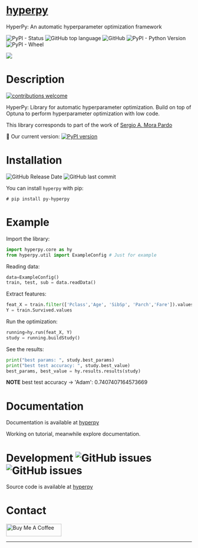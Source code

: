 # [hyperpy](hyperapy.readthedocs.io/en/latest/)
HyperPy: An automatic hyperparameter optimization framework

![PyPI - Status](https://img.shields.io/pypi/status/py-hyperpy) ![GitHub top language](https://img.shields.io/github/languages/top/sergiomora03/hyperpy) ![GitHub](https://img.shields.io/github/license/sergiomora03/hyperpy) ![PyPI - Python Version](https://img.shields.io/pypi/pyversions/py-hyperpy) ![PyPI - Wheel](https://img.shields.io/pypi/wheel/py-hyperpy)

![](img/logo.svg)

# Description

[![contributions welcome](https://img.shields.io/badge/contributions-welcome-brightgreen.svg?style=flat)](https://github.com/sergiomora03/hyperpy/issues)

HyperPy: Library for automatic hyperparameter optimization. Build on top of Optuna to perform hyperparameter optimization with low code.

This library corresponds to part of the work of [Sergio A. Mora Pardo](https://sergiomora03.github.io/)

👶 Our current version: [![PyPI version](https://badge.fury.io/py/py-hyperpy.svg)](https://badge.fury.io/py/py-hyperpy)

# Installation

![GitHub Release Date](https://img.shields.io/github/release-date/sergiomora03/hyperpy) ![GitHub last commit](https://img.shields.io/github/last-commit/sergiomora03/hyperpy)

You can install ```hyperpy``` with pip:

```
# pip install py-hyperpy
```

# Example

Import the library:

```py
import hyperpy.core as hy
from hyperpy.util import ExampleConfig # Just for example
```

Reading data:

```py
data=ExampleConfig()
train, test, sub = data.readData()
```

Extract features:

```py
feat_X = train.filter(['Pclass','Age', 'SibSp', 'Parch','Fare']).values
Y = train.Survived.values
```

Run the optimization:

```py
running=hy.run(feat_X, Y)
study = running.buildStudy()
```

See the results:

```py
print("best params: ", study.best_params)
print("best test accuracy: ", study.best_value)
best_params, best_value = hy.results.results(study)
```

**NOTE**
best test accuracy -> 'Adam':  0.7407407164573669


# Documentation

Documentation is available at [hyperpy](https://hyperapy.readthedocs.io/en/latest/)

Working on tutorial, meanwhile explore documentation.

# Development ![GitHub issues](https://img.shields.io/github/issues/sergiomora03/hyperpy) ![GitHub issues](https://img.shields.io/github/issues-raw/sergiomora03/hyperpy) 

Source code is available at [hyperpy](https://github.com/sergiomora03/hyperpy)


# Contact

<!--
<div class="github-card" data-github="sergiomora03" data-width="400" data-height="150" data-theme="default"></div>
<script src="//cdn.jsdelivr.net/github-cards/latest/widget.js"></script> 
-->

<a href="https://www.buymeacoffee.com/sergiomorapardo" target="_blank"><img src="https://cdn.buymeacoffee.com/buttons/default-orange.png" alt="Buy Me A Coffee" style="height: 34px !important;width: 150px !important;" ></a>

---
